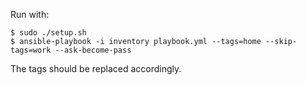 Run with:

```
$ sudo ./setup.sh
$ ansible-playbook -i inventory playbook.yml --tags=home --skip-tags=work --ask-become-pass
```

The tags should be replaced accordingly.
